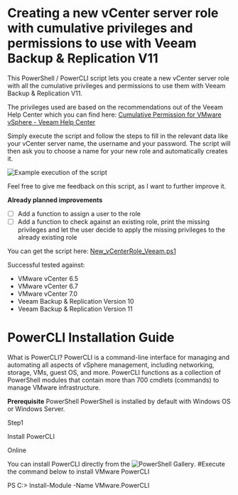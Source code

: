 # Creating a new vCenter server role with cumulative privileges and permissions to use with Veeam Backup & Replication V11

This PowerShell / PowerCLI script lets you create a new vCenter server role with all the cumulative privileges and permissions to use them with Veeam Backup & Replication V11.

The privileges used are based on the recommendations out of the Veeam Help Center which you can find here:
[Cumulative Permission for VMware vSphere - Veeam Help Center](https://helpcenter.veeam.com/docs/backup/permissions/cumulativepermissions.html?ver=110)

Simply execute the script and follow the steps to fill in the relevant data like your vCenter server name, the username and your password. The script will then ask you to choose a name for your new role and automatically creates it.

![Example execution of the script](https://github.com/falkobanaszak/vCenter-role-for-Veeam/blob/master/vCenter-role-for-Veeam-Output.png)

Feel free to give me feedback on this script, as I want to further improve it.

**Already planned improvements**
 - [ ] Add a function to assign a user to the role
 - [ ] Add a function to check against an existing role, print the missing privileges and let the user decide to apply the missing privileges to the already existing role
 
You can get the script here: [New_vCenterRole_Veeam.ps1](https://github.com/falkobanaszak/vCenter-role-for-Veeam/blob/master/New_vCenterRole_Veeam.ps1)

Successful tested against: 
- VMware vCenter 6.5
- VMware vCenter 6.7
- VMware vCenter 7.0
- Veeam Backup & Replication Version 10
- Veeam Backup & Replication Version 11



# PowerCLI Installation Guide

What is PowerCLI?
PowerCLI is a command-line interface for managing and automating all aspects of vSphere management, including networking, storage, VMs, guest OS, and more.
PowerCLI functions as a collection of PowerShell modules that contain more than 700 cmdlets (commands) to manage VMware infrastructure. 

**Prerequisite**
PowerShell
PowerShell is installed by default with Windows OS or Windows Server. 

Step1

Install PowerCLI

Online

You can install PowerCLI directly from the ![PowerShell Gallery](https://www.powershellgallery.com/). 
#Execute the command below to install VMware PowerCLI

PS C:\> Install-Module -Name VMware.PowerCLI